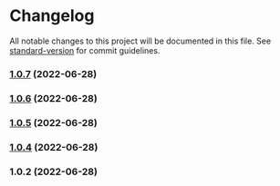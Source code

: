# Changelog

All notable changes to this project will be documented in this file. See [standard-version](https://github.com/conventional-changelog/standard-version) for commit guidelines.

### [1.0.7](https://github.com/Guildex/eslint-config/compare/v1.0.6...v1.0.7) (2022-06-28)

### [1.0.6](https://github.com/Guildex/eslint-config/compare/v1.0.5...v1.0.6) (2022-06-28)

### [1.0.5](https://github.com/Guildex/eslint-config/compare/v1.0.4...v1.0.5) (2022-06-28)

### [1.0.4](https://github.com/Guildex/eslint-config/compare/v1.0.2...v1.0.4) (2022-06-28)

### 1.0.2 (2022-06-28)
